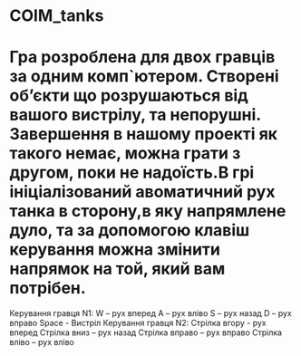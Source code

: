 # COIM_tanks
# Гра розроблена для двох гравців за одним комп`ютером. Створені об’єкти що розрушаються від вашого вистрілу, та непорушні. Завершення в нашому проекті як такого немає, можна грати з другом, поки не надоїсть.В грі ініціалізований авоматичний рух танка в сторону,в яку напрямлене дуло, та за допомогою клавіш керування можна змінити напрямок на той, який вам потрібен.
Керування гравця N1:
W – рух вперед
A – рух вліво
S – рух назад
D – рух вправо
Space - Вистріл
Керування гравця N2:
Стрілка вгору - рух вперед
Стрілка вниз –  рух назад
Стрілка  вправо –  рух вправо
Стрілка вліво – рух вліво

